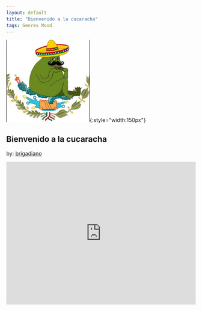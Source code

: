 ```yaml
---
layout: default
title: "Bienvenido a la cucaracha"
tags: Genres Mood
---
```

![Pepe](/assets/img/cucaracha.png){:style="width:150px"}
## Bienvenido a la cucaracha
by: [brigadiano](https://open.spotify.com/user/brigadiano)


<iframe src="https://open.spotify.com/embed/playlist/0padTZxNtN40L4bB2UULHJ" width="100%" height="380" frameborder="0" allowtransparency="true" allow="encrypted-media"></iframe>
